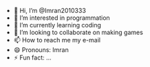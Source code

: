 - 👋 Hi, I’m @Imran2010333
- 👀 I’m interested in programmation
- 🌱 I’m currently learning coding
- 💞️ I’m looking to collaborate on making games
- 📫 How to reach me my e-mail
- 😄 Pronouns: Imran
- ⚡ Fun fact: ...

<!---
Imran2010333/Imran2010333 is a ✨ special ✨ repository because its `README.md` (this file) appears on your GitHub profile.
You can click the Preview link to take a look at your changes.
--->

